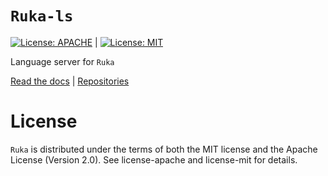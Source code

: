 # `Ruka-ls`
[![License: APACHE](https://img.shields.io/badge/License-Apache_2.0-blue.svg)](https://opensource.org/licenses/Apache-2.0) |
[![License: MIT](https://img.shields.io/badge/License-MIT-yellow.svg)](https://opensource.org/licenses/MIT)

Language server for `Ruka`

[Read the docs](https://www.ruka-lang.org) |
[Repositories](https://www.github.com/ruka-lang/ruka)

# License
`Ruka` is distributed under the terms of both the MIT license and the Apache License (Version 2.0). See license-apache and license-mit for details.
